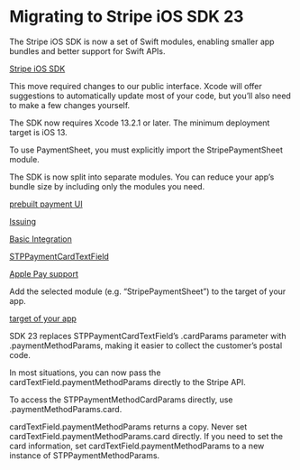 # Migrating to Stripe iOS SDK 23

The Stripe iOS SDK is now a set of Swift modules, enabling smaller app bundles and better support for Swift APIs.

[Stripe iOS SDK](https://github.com/stripe/stripe-ios)

This move required changes to our public interface. Xcode will offer suggestions to automatically update most of your code, but you’ll also need to make a few changes yourself.

The SDK now requires Xcode 13.2.1 or later. The minimum deployment target is iOS 13.

To use PaymentSheet, you must explicitly import the StripePaymentSheet module.

The SDK is now split into separate modules. You can reduce your app’s bundle size by including only the modules you need.

[prebuilt payment UI](/payments/accept-a-payment?platform=ios&mobile-ui=payment-element)

[Issuing](/issuing/cards/digital-wallets?platform=ios)

[Basic Integration](/mobile/ios/basic)

[STPPaymentCardTextField](/payments/accept-a-payment?platform=ios&mobile-ui=card-element)

[Apple Pay support](/apple-pay)

Add the selected module (e.g. “StripePaymentSheet”) to the target of your app.

[target of your app](https://developer.apple.com/documentation/swift_packages/adding_package_dependencies_to_your_app)

SDK 23 replaces STPPaymentCardTextField’s .cardParams parameter with .paymentMethodParams, making it easier to collect the customer’s postal code.

In most situations, you can now pass the cardTextField.paymentMethodParams directly to the Stripe API.

To access the STPPaymentMethodCardParams directly, use .paymentMethodParams.card.

cardTextField.paymentMethodParams returns a copy. Never set cardTextField.paymentMethodParams.card directly. If you need to set the card information, set cardTextField.paymentMethodParams to a new instance of STPPaymentMethodParams.
